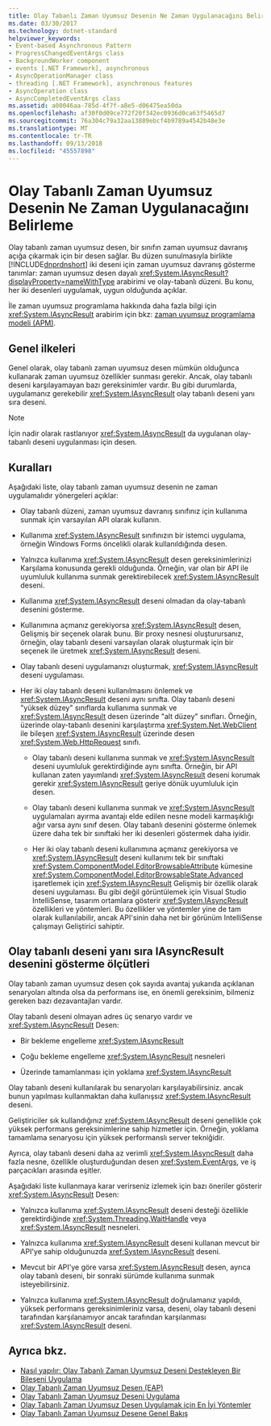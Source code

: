 ```yaml
---
title: Olay Tabanlı Zaman Uyumsuz Desenin Ne Zaman Uygulanacağını Belirleme
ms.date: 03/30/2017
ms.technology: dotnet-standard
helpviewer_keywords:
- Event-based Asynchronous Pattern
- ProgressChangedEventArgs class
- BackgroundWorker component
- events [.NET Framework], asynchronous
- AsyncOperationManager class
- threading [.NET Framework], asynchronous features
- AsyncOperation class
- AsyncCompletedEventArgs class
ms.assetid: a00046aa-785d-4f7f-a8e5-d06475ea50da
ms.openlocfilehash: af30f0d09ce772f20f342ec0936d0ca63f5465d7
ms.sourcegitcommit: 76a304c79a32aa13889ebcf4b9789a4542b48e3e
ms.translationtype: MT
ms.contentlocale: tr-TR
ms.lasthandoff: 09/13/2018
ms.locfileid: "45557898"
---
```

# <a name="deciding-when-to-implement-the-event-based-asynchronous-pattern"></a>Olay Tabanlı Zaman Uyumsuz Desenin Ne Zaman Uygulanacağını Belirleme
Olay tabanlı zaman uyumsuz desen, bir sınıfın zaman uyumsuz davranış açığa çıkarmak için bir desen sağlar. Bu düzen sunulmasıyla birlikte [!INCLUDE[dnprdnshort](../../../includes/dnprdnshort-md.md)] iki deseni için zaman uyumsuz davranış gösterme tanımlar: zaman uyumsuz desen dayalı <xref:System.IAsyncResult?displayProperty=nameWithType> arabirimi ve olay-tabanlı düzeni. Bu konu, her iki desenleri uygulamak, uygun olduğunda açıklar.  
  
 İle zaman uyumsuz programlama hakkında daha fazla bilgi için <xref:System.IAsyncResult> arabirim için bkz: [zaman uyumsuz programlama modeli (APM)](../../../docs/standard/asynchronous-programming-patterns/asynchronous-programming-model-apm.md).  
  
## <a name="general-principles"></a>Genel ilkeleri  
 Genel olarak, olay tabanlı zaman uyumsuz desen mümkün olduğunca kullanarak zaman uyumsuz özellikler sunması gerekir. Ancak, olay tabanlı deseni karşılayamayan bazı gereksinimler vardır. Bu gibi durumlarda, uygulamanız gerekebilir <xref:System.IAsyncResult> olay tabanlı deseni yanı sıra deseni.  
  
> [!NOTE]
>  İçin nadir olarak rastlanıyor <xref:System.IAsyncResult> da uygulanan olay-tabanlı deseni uygulanması için desen.  
  
## <a name="guidelines"></a>Kuralları  
 Aşağıdaki liste, olay tabanlı zaman uyumsuz desenin ne zaman uygulamalıdır yönergeleri açıklar:  
  
-   Olay tabanlı düzeni, zaman uyumsuz davranış sınıfınız için kullanıma sunmak için varsayılan API olarak kullanın.  
  
-   Kullanıma <xref:System.IAsyncResult> sınıfınızın bir istemci uygulama, örneğin Windows Forms öncelikli olarak kullanıldığında desen.  
  
-   Yalnızca kullanıma <xref:System.IAsyncResult> desen gereksinimlerinizi Karşılama konusunda gerekli olduğunda. Örneğin, var olan bir API ile uyumluluk kullanıma sunmak gerektirebilecek <xref:System.IAsyncResult> deseni.  
  
-   Kullanıma <xref:System.IAsyncResult> deseni olmadan da olay-tabanlı desenini gösterme.  
  
-   Kullanımına açmanız gerekiyorsa <xref:System.IAsyncResult> desen, Gelişmiş bir seçenek olarak bunu. Bir proxy nesnesi oluşturursanız, örneğin, olay tabanlı deseni varsayılan olarak oluşturmak için bir seçenek ile üretmek <xref:System.IAsyncResult> deseni.  
  
-   Olay tabanlı deseni uygulamanızı oluşturmak, <xref:System.IAsyncResult> deseni uygulaması.  
  
-   Her iki olay tabanlı deseni kullanılmasını önlemek ve <xref:System.IAsyncResult> deseni aynı sınıfta. Olay tabanlı deseni "yüksek düzey" sınıflarda kullanıma sunmak ve <xref:System.IAsyncResult> desen üzerinde "alt düzey" sınıfları. Örneğin, üzerinde olay-tabanlı desenini karşılaştırma <xref:System.Net.WebClient> ile bileşen <xref:System.IAsyncResult> üzerinde desen <xref:System.Web.HttpRequest> sınıfı.  
  
    -   Olay tabanlı deseni kullanıma sunmak ve <xref:System.IAsyncResult> deseni uyumluluk gerektirdiğinde aynı sınıfta. Örneğin, bir API kullanan zaten yayımlandı <xref:System.IAsyncResult> deseni korumak gerekir <xref:System.IAsyncResult> geriye dönük uyumluluk için desen.  
  
    -   Olay tabanlı deseni kullanıma sunmak ve <xref:System.IAsyncResult> uygulamaları ayırma avantajı elde edilen nesne modeli karmaşıklığı ağır varsa aynı sınıf desen. Olay tabanlı desenini gösterme önlemek üzere daha tek bir sınıftaki her iki desenleri göstermek daha iyidir.  
  
    -   Her iki olay tabanlı deseni kullanımına açmanız gerekiyorsa ve <xref:System.IAsyncResult> deseni kullanımı tek bir sınıftaki <xref:System.ComponentModel.EditorBrowsableAttribute> kümesine <xref:System.ComponentModel.EditorBrowsableState.Advanced> işaretlemek için <xref:System.IAsyncResult> Gelişmiş bir özellik olarak deseni uygulaması. Bu gibi değil görüntülemek için Visual Studio IntelliSense, tasarım ortamlara gösterir <xref:System.IAsyncResult> özellikleri ve yöntemleri. Bu özellikler ve yöntemler yine de tam olarak kullanılabilir, ancak API'sinin daha net bir görünüm IntelliSense çalışmayı Geliştirici sahiptir.  
  
## <a name="criteria-for-exposing-the-iasyncresult-pattern-in-addition-to-the-event-based-pattern"></a>Olay tabanlı deseni yanı sıra IAsyncResult desenini gösterme ölçütleri  
 Olay tabanlı zaman uyumsuz desen çok sayıda avantaj yukarıda açıklanan senaryoları altında olsa da performans ise, en önemli gereksinim, bilmeniz gereken bazı dezavantajları vardır.  
  
 Olay tabanlı deseni olmayan adres üç senaryo vardır ve <xref:System.IAsyncResult> Desen:  
  
-   Bir bekleme engelleme <xref:System.IAsyncResult>  
  
-   Çoğu bekleme engelleme <xref:System.IAsyncResult> nesneleri  
  
-   Üzerinde tamamlanması için yoklama <xref:System.IAsyncResult>  
  
 Olay tabanlı deseni kullanılarak bu senaryoları karşılayabilirsiniz. ancak bunun yapılması kullanmaktan daha kullanışsız <xref:System.IAsyncResult> deseni.  
  
 Geliştiriciler sık kullandığınız <xref:System.IAsyncResult> deseni genellikle çok yüksek performans gereksinimlerine sahip hizmetler için. Örneğin, yoklama tamamlama senaryosu için yüksek performanslı server tekniğidir.  
  
 Ayrıca, olay tabanlı deseni daha az verimli <xref:System.IAsyncResult> daha fazla nesne, özellikle oluşturduğundan desen <xref:System.EventArgs>, ve iş parçacıkları arasında eşitler.  
  
 Aşağıdaki liste kullanmaya karar verirseniz izlemek için bazı öneriler gösterir <xref:System.IAsyncResult> Desen:  
  
-   Yalnızca kullanıma <xref:System.IAsyncResult> deseni desteği özellikle gerektirdiğinde <xref:System.Threading.WaitHandle> veya <xref:System.IAsyncResult> nesneleri.  
  
-   Yalnızca kullanıma <xref:System.IAsyncResult> deseni kullanan mevcut bir API'ye sahip olduğunuzda <xref:System.IAsyncResult> deseni.  
  
-   Mevcut bir API'ye göre varsa <xref:System.IAsyncResult> desen, ayrıca olay tabanlı deseni, bir sonraki sürümde kullanıma sunmak isteyebilirsiniz.  
  
-   Yalnızca kullanıma <xref:System.IAsyncResult> doğrulamanız yapıldı, yüksek performans gereksinimleriniz varsa, deseni, olay tabanlı deseni tarafından karşılanamıyor ancak tarafından karşılanması <xref:System.IAsyncResult> deseni.  
  
## <a name="see-also"></a>Ayrıca bkz.

- [Nasıl yapılır: Olay Tabanlı Zaman Uyumsuz Deseni Destekleyen Bir Bileşeni Uygulama](../../../docs/standard/asynchronous-programming-patterns/component-that-supports-the-event-based-asynchronous-pattern.md)  
- [Olay Tabanlı Zaman Uyumsuz Desen (EAP)](../../../docs/standard/asynchronous-programming-patterns/event-based-asynchronous-pattern-eap.md)  
- [Olay Tabanlı Zaman Uyumsuz Deseni Uygulama](../../../docs/standard/asynchronous-programming-patterns/implementing-the-event-based-asynchronous-pattern.md)  
- [Olay Tabanlı Zaman Uyumsuz Desen Uygulamak için En İyi Yöntemler](../../../docs/standard/asynchronous-programming-patterns/best-practices-for-implementing-the-event-based-asynchronous-pattern.md)  
- [Olay Tabanlı Zaman Uyumsuz Desene Genel Bakış](../../../docs/standard/asynchronous-programming-patterns/event-based-asynchronous-pattern-overview.md)
